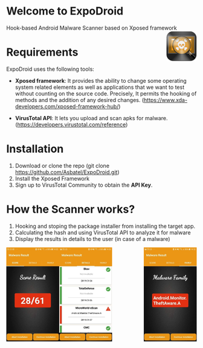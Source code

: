 # Welcome to ExpoDroid
Hook-based Android Malware Scanner based on Xposed framework <img src="https://github.com/Asbatel/ExpoDroid/blob/master/app/src/main/res/mipmap-mdpi/ic_launcher.png" width="80" align="right">

# Requirements

ExpoDroid uses the following tools:

   - **Xposed framework**: It provides the ability to change some operating system related elements as well as applications that we want to test without counting on the source code. Precisely, It permits the hooking of methods and the addition of any desired changes. (https://www.xda-developers.com/xposed-framework-hub/)
   
   - **VirusTotal API**: It lets you upload and scan apks for malware. (https://developers.virustotal.com/reference)

# Installation

   1. Download or clone the repo (git clone https://github.com/Asbatel/ExpoDroid.git)
   2. Install the Xposed Framework 
   3. Sign up to VirusTotal Community to obtain the **API Key**.
  
# How the Scanner works?

   1. Hooking and stoping the package installer from installing the target app.
   2. Calculating the hash and using VirusTotal API to analyze it for malware
   3. Display the results in details to the user (in case of a malware)
 
 <img src="https://github.com/Asbatel/ExpoDroid/blob/master/Screenshots/malwarescore.jpg" width="140" align="left">
 <img src="https://github.com/Asbatel/ExpoDroid/blob/master/Screenshots/malwarestats.jpg" width="140" align="middle">
 <img src="https://github.com/Asbatel/ExpoDroid/blob/master/Screenshots/malwarefamily.jpg" width="140" align="right">

